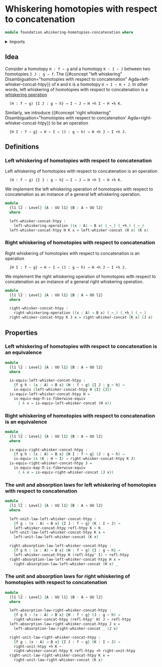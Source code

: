 # Whiskering homotopies with respect to concatenation

```agda
module foundation.whiskering-homotopies-concatenation where
```

<details><summary>Imports</summary>

```agda
open import foundation.functoriality-dependent-function-types
open import foundation.universe-levels
open import foundation.whiskering-identifications-concatenation
open import foundation.whiskering-operations

open import foundation-core.equivalences
open import foundation-core.homotopies
```

</details>

## Idea

Consider a homotopy `H : f ~ g` and a homotopy `K : I ~ J` between two
homotopies `I J : g ~ f`. The
{{#concept "left whiskering" Disambiguation="homotopies with respect to concatenation" Agda=left-whisker-concat-htpy}}
of `H` and `K` is a homotopy `H ∙ I ~ H ∙ J`. In other words, left whiskering of
homotopies with respect to concatenation is a
[whiskering operation](foundation.whiskering-operations.md)

```text
  (H : f ~ g) {I J : g ~ h} → I ~ J → H ∙h I ~ H ∙h K.
```

Similarly, we introduce
{{#concept 'right whiskering" Disambiguation="homotopies with respect to concatenation' Agda=right-whisker-concat-htpy}}
to be an operation

```text
  {H I : f ~ g} → H ~ I → (J : g ~ h) → H ∙h J ~ I ∙h J.
```

## Definitions

### Left whiskering of homotopies with respect to concatenation

Left whiskering of homotopies with respect to concatenation is an operation

```text
  (H : f ~ g) {I J : g ~ h} → I ~ J → H ∙h I ~ H ∙h K.
```

We implement the left whiskering operation of homotopies with respect to
concatenation as an instance of a general left whiskering operation.

```agda
module _
  {l1 l2 : Level} {A : UU l1} {B : A → UU l2}
  where

  left-whisker-concat-htpy :
    left-whiskering-operation ((x : A) → B x) (_~_) (_∙h_) (_~_)
  left-whisker-concat-htpy H K x = left-whisker-concat (H x) (K x)
```

### Right whiskering of homotopies with respect to concatenation

Right whiskering of homotopies with respect to concatenation is an operation

```text
  {H I : f ~ g} → H ~ I → (J : g ~ h) → H ∙h J ~ I ∙h J.
```

We implement the right whiskering operation of homotopies with respect to
concatenation as an instance of a general right whiskering operation.

```agda
module _
  {l1 l2 : Level} {A : UU l1} {B : A → UU l2}
  where

  right-whisker-concat-htpy :
    right-whiskering-operation ((x : A) → B x) (_~_) (_∙h_) (_~_)
  right-whisker-concat-htpy K J x = right-whisker-concat (K x) (J x)
```

## Properties

### Left whiskering of homotopies with respect to concatenation is an equivalence

```agda
module _
  {l1 l2 : Level} {A : UU l1} {B : A → UU l2}
  where

  is-equiv-left-whisker-concat-htpy :
    {f g h : (x : A) → B x} (H : f ~ g) {I J : g ~ h} →
    is-equiv (left-whisker-concat-htpy H {I} {J})
  is-equiv-left-whisker-concat-htpy H =
    is-equiv-map-Π-is-fiberwise-equiv
      ( λ x → is-equiv-left-whisker-concat (H x))
```

### Right whiskering of homotopies with respect to concatenation is an equivalence

```agda
module _
  {l1 l2 : Level} {A : UU l1} {B : A → UU l2}
  where

  is-equiv-right-whisker-concat-htpy :
    {f g h : (x : A) → B x} {H I : f ~ g} (J : g ~ h) →
    is-equiv (λ (K : H ~ I) → right-whisker-concat-htpy K J)
  is-equiv-right-whisker-concat-htpy J =
    is-equiv-map-Π-is-fiberwise-equiv
      ( λ x → is-equiv-right-whisker-concat (J x))
```

### The unit and absorption laws for left whiskering of homotopies with respect to concatenation

```agda
module _
  {l1 l2 : Level} {A : UU l1} {B : A → UU l2}
  where

  left-unit-law-left-whisker-concat-htpy :
    {f g : (x : A) → B x} {I J : f ~ g} (K : I ~ J) →
    left-whisker-concat-htpy refl-htpy K ~ K
  left-unit-law-left-whisker-concat-htpy K x =
    left-unit-law-left-whisker-concat (K x)

  right-absorption-law-left-whisker-concat-htpy :
    {f g h : (x : A) → B x} (H : f ~ g) {I : g ~ h} →
    left-whisker-concat-htpy H (refl-htpy' I) ~ refl-htpy
  right-absorption-law-left-whisker-concat-htpy H x =
    right-absorption-law-left-whisker-concat (H x) _
```

### The unit and absorption laws for right whiskering of homotopies with respect to concatenation

```agda
module _
  {l1 l2 : Level} {A : UU l1} {B : A → UU l2}
  where

  left-absorption-law-right-whisker-concat-htpy :
    {f g h : (x : A) → B x} {H : f ~ g} (J : g ~ h) →
    right-whisker-concat-htpy (refl-htpy' H) J ~ refl-htpy
  left-absorption-law-right-whisker-concat-htpy J x =
    left-absorption-law-right-whisker-concat _ (J x)

  right-unit-law-right-whisker-concat-htpy :
    {f g : (x : A) → B x} {I J : f ~ g} (K : I ~ J) →
    right-unit-htpy ∙h K ~
    right-whisker-concat-htpy K refl-htpy ∙h right-unit-htpy
  right-unit-law-right-whisker-concat-htpy K x =
    right-unit-law-right-whisker-concat (K x)
```
